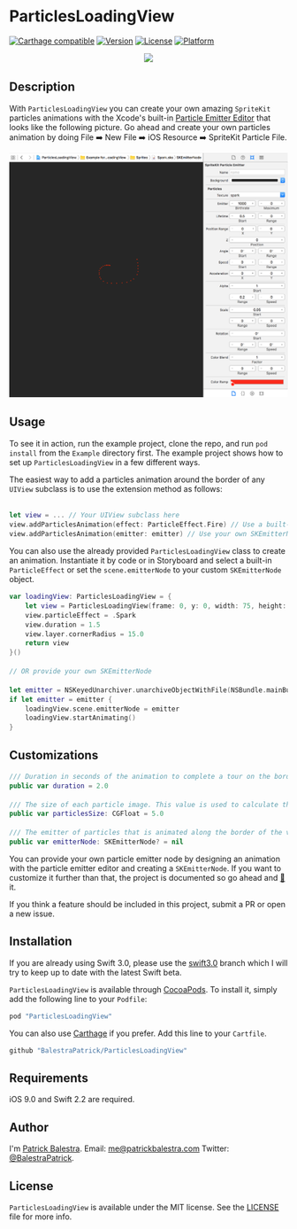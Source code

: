 # ParticlesLoadingView

[![Carthage compatible](https://img.shields.io/badge/Carthage-compatible-4BC51D.svg?style=flat)](https://github.com/Carthage/Carthage)
[![Version](https://img.shields.io/cocoapods/v/ParticlesLoadingView.svg?style=flat)](http://cocoapods.org/pods/ParticlesLoadingView)
[![License](https://img.shields.io/cocoapods/l/ParticlesLoadingView.svg?style=flat)](http://cocoapods.org/pods/ParticlesLoadingView)
[![Platform](https://img.shields.io/cocoapods/p/ParticlesLoadingView.svg?style=flat)](http://cocoapods.org/pods/ParticlesLoadingView)

<p align="center"><img src ="http://i.giphy.com/3oEjHW9cwpB7ljQGOc.gif" width="600px"/></p>

## Description
With `ParticlesLoadingView` you can create your own amazing `SpriteKit` particles animations with the Xcode's built-in [Particle Emitter Editor](https://developer.apple.com/library/ios/documentation/IDEs/Conceptual/xcode_guide-particle_emitter/Introduction/Introduction.html) that looks like the following picture.
Go ahead and create your own particles animation by doing File ➡️ New File ➡️ iOS Resource ➡️ SpriteKit Particle File.

![](Resources/ParticlesEmitterEditor.png)



## Usage
To see it in action, run the example project, clone the repo, and run `pod install` from the `Example` directory first. The example project shows how to set up `ParticlesLoadingView` in a few different ways. 

The easiest way to add a particles animation around the border of any `UIView` subclass is to use the extension method as follows:

```swift

let view = ... // Your UIView subclass here
view.addParticlesAnimation(effect: ParticleEffect.Fire) // Use a built-in effect
view.addParticlesAnimation(emitter: emitter) // Use your own SKEmitterNode
```

You can also use the already provided `ParticlesLoadingView` class to create an animation. Instantiate it by code or in Storyboard and select a built-in `ParticleEffect` or set the `scene.emitterNode` to your custom `SKEmitterNode` object.

```swift
var loadingView: ParticlesLoadingView = {
    let view = ParticlesLoadingView(frame: 0, y: 0, width: 75, height: 75))
    view.particleEffect = .Spark
    view.duration = 1.5
    view.layer.cornerRadius = 15.0
    return view
}()

// OR provide your own SKEmitterNode

let emitter = NSKeyedUnarchiver.unarchiveObjectWithFile(NSBundle.mainBundle().pathForResource("Spark", ofType: "sks")!) as? SKEmitterNode
if let emitter = emitter { 
    loadingView.scene.emitterNode = emitter
   	loadingView.startAnimating()
}
```
 
## Customizations

```swift
/// Duration in seconds of the animation to complete a tour on the border of the view.
public var duration = 2.0
    
/// The size of each particle image. This value is used to calculate the inner padding of the view path so that the emitted particles are visible.
public var particlesSize: CGFloat = 5.0
    
/// The emitter of particles that is animated along the border of the view.
public var emitterNode: SKEmitterNode? = nil
```
You can provide your own particle emitter node by designing an animation with the particle emitter editor and creating a `SKEmitterNode`.
If you want to customize it further than that, the project is documented so go ahead and [🍴](https://github.com/BalestraPatrick/ParticlesLoadingView#fork-destination-box) it.

If you think a feature should be included in this project, submit a PR or open a new issue.

## Installation

If you are already using Swift 3.0, please use the [swift3.0](https://github.com/BalestraPatrick/ParticlesLoadingView/tree/swift3.0) branch which I will try to keep up to date with the latest Swift beta. 

`ParticlesLoadingView` is available through [CocoaPods](http://cocoapods.org). To install
it, simply add the following line to your `Podfile`:

```ruby
pod "ParticlesLoadingView"
```

You can also use [Carthage](https://github.com/Carthage/Carthage) if you prefer. Add this line to your `Cartfile`.

```ruby
github "BalestraPatrick/ParticlesLoadingView"
```
## Requirements
iOS 9.0 and Swift 2.2 are required.

## Author

I'm [Patrick Balestra](http://www.patrickbalestra.com).
Email: [me@patrickbalestra.com](mailto:me@patrickbalestra.com)
Twitter: [@BalestraPatrick](http://twitter.com/BalestraPatrick).

## License

`ParticlesLoadingView` is available under the MIT license. See the [LICENSE](LICENSE) file for more info.
